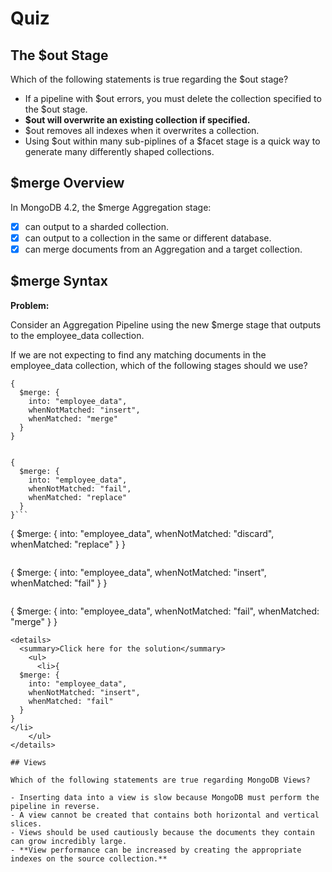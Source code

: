 # Quiz

## The $out Stage

Which of the following statements is true regarding the $out stage?

- If a pipeline with $out errors, you must delete the collection specified to the $out stage.
- **$out will overwrite an existing collection if specified.**
- $out removes all indexes when it overwrites a collection.
- Using $out within many sub-piplines of a $facet stage is a quick way to generate many differently shaped collections.

## $merge Overview

In MongoDB 4.2, the $merge Aggregation stage:

- [x] can output to a sharded collection.
- [x] can output to a collection in the same or different database.
- [x] can merge documents from an Aggregation and a target collection.

## $merge Syntax

**Problem:**

Consider an Aggregation Pipeline using the new $merge stage that outputs to the employee_data collection.

If we are not expecting to find any matching documents in the employee_data collection, which of the following stages should we use?

```
{
  $merge: {
    into: "employee_data",
    whenNotMatched: "insert",
    whenMatched: "merge"
  }
}
```
```

{
  $merge: {
    into: "employee_data",
    whenNotMatched: "fail",
    whenMatched: "replace"
  }
}```
```
{
  $merge: {
    into: "employee_data",
    whenNotMatched: "discard",
    whenMatched: "replace"
  }
}
```
```
{
  $merge: {
    into: "employee_data",
    whenNotMatched: "insert",
    whenMatched: "fail"
  }
}
```
```
{
  $merge: {
    into: "employee_data",
    whenNotMatched: "fail",
    whenMatched: "merge"
  }
}
```
<details>
  <summary>Click here for the solution</summary>
    <ul>
      <li>{
  $merge: {
    into: "employee_data",
    whenNotMatched: "insert",
    whenMatched: "fail"
  }
}
</li>
    </ul>
</details>

## Views

Which of the following statements are true regarding MongoDB Views?

- Inserting data into a view is slow because MongoDB must perform the pipeline in reverse.
- A view cannot be created that contains both horizontal and vertical slices.
- Views should be used cautiously because the documents they contain can grow incredibly large.
- **View performance can be increased by creating the appropriate indexes on the source collection.**
